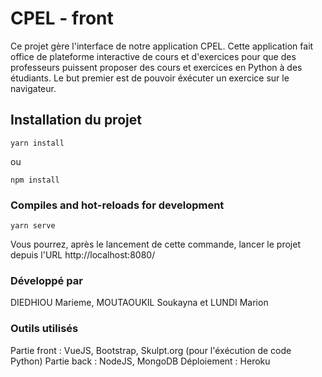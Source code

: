 # CPEL - front

Ce projet gère l'interface de notre application CPEL. Cette application fait office de plateforme interactive de cours et d'exercices pour que des professeurs puissent proposer des cours et exercices en Python à des étudiants.
Le but premier est de pouvoir éxécuter un exercice sur le navigateur.

## Installation du projet
```
yarn install
```
ou

```
npm install
```

### Compiles and hot-reloads for development
```
yarn serve
```
Vous pourrez, après le lancement de cette commande, lancer le projet depuis l'URL http://localhost:8080/ 


### Développé par 
DIEDHIOU Marieme, MOUTAOUKIL Soukayna et LUNDI Marion

### Outils utilisés
Partie front : VueJS, Bootstrap, Skulpt.org (pour l'éxécution de code Python)
Partie back : NodeJS, MongoDB
Déploiement : Heroku
